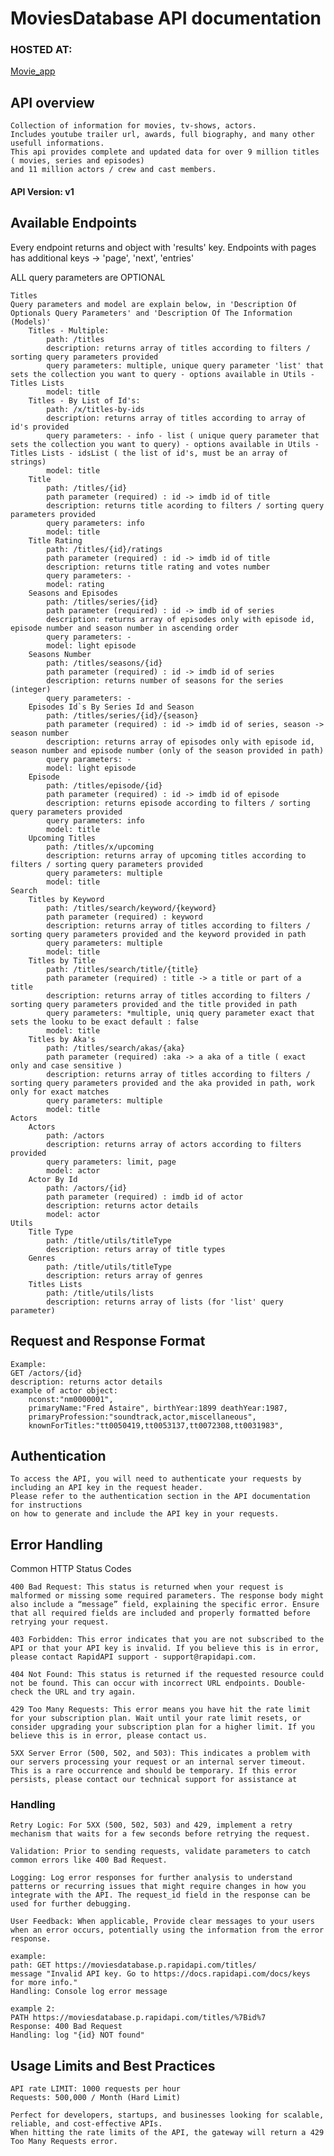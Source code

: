 #  MoviesDatabase API documentation

### HOSTED AT:
[Movie_app](https://alx-pwa-0x01-pied.vercel.app/)

## API overview
    Collection of information for movies, tv-shows, actors.
    Includes youtube trailer url, awards, full biography, and many other usefull informations. 
    This api provides complete and updated data for over 9 million titles ( movies, series and episodes)
    and 11 million actors / crew and cast members. 


#### API Version: v1


## Available Endpoints

Every endpoint returns and object with 'results' key. Endpoints with pages has additional keys -> 'page', 'next', 'entries'

ALL query parameters are OPTIONAL

    Titles
    Query parameters and model are explain below, in 'Description Of Optionals Query Parameters' and 'Description Of The Information (Models)'
        Titles - Multiple:
            path: /titles
            description: returns array of titles according to filters / sorting query parameters provided
            query parameters: multiple, unique query parameter 'list' that sets the collection you want to query - options available in Utils - Titles Lists
            model: title
        Titles - By List of Id's:
            path: /x/titles-by-ids
            description: returns array of titles according to array of id's provided
            query parameters: - info - list ( unique query parameter that sets the collection you want to query) - options available in Utils - Titles Lists - idsList ( the list of id's, must be an array of strings)
            model: title
        Title
            path: /titles/{id}
            path parameter (required) : id -> imdb id of title
            description: returns title acording to filters / sorting query parameters provided
            query parameters: info
            model: title
        Title Rating
            path: /titles/{id}/ratings
            path parameter (required) : id -> imdb id of title
            description: returns title rating and votes number
            query parameters: -
            model: rating
        Seasons and Episodes
            path: /titles/series/{id}
            path parameter (required) : id -> imdb id of series
            description: returns array of episodes only with episode id, episode number and season number in ascending order
            query parameters: -
            model: light episode
        Seasons Number
            path: /titles/seasons/{id}
            path parameter (required) : id -> imdb id of series
            description: returns number of seasons for the series (integer)
            query parameters: -
        Episodes Id`s By Series Id and Season
            path: /titles/series/{id}/{season}
            path parameter (required) : id -> imdb id of series, season -> season number
            description: returns array of episodes only with episode id, season number and episode number (only of the season provided in path)
            query parameters: -
            model: light episode
        Episode
            path: /titles/episode/{id}
            path parameter (required) : id -> imdb id of episode
            description: returns episode according to filters / sorting query parameters provided
            query parameters: info
            model: title
        Upcoming Titles
            path: /titles/x/upcoming
            description: returns array of upcoming titles according to filters / sorting query parameters provided
            query parameters: multiple
            model: title
    Search
        Titles by Keyword
            path: /titles/search/keyword/{keyword}
            path parameter (required) : keyword
            description: returns array of titles according to filters / sorting query parameters provided and the keyword provided in path
            query parameters: multiple
            model: title
        Titles by Title
            path: /titles/search/title/{title}
            path parameter (required) : title -> a title or part of a title
            description: returns array of titles according to filters / sorting query parameters provided and the title provided in path
            query parameters: *multiple, uniq query parameter exact that sets the looku to be exact default : false
            model: title
        Titles by Aka's
            path: /titles/search/akas/{aka}
            path parameter (required) :aka -> a aka of a title ( exact only and case sensitive )
            description: returns array of titles according to filters / sorting query parameters provided and the aka provided in path, work only for exact matches
            query parameters: multiple
            model: title
    Actors
        Actors
            path: /actors
            description: returns array of actors according to filters provided
            query parameters: limit, page
            model: actor
        Actor By Id
            path: /actors/{id}
            path parameter (required) : imdb id of actor
            description: returns actor details
            model: actor
    Utils
        Title Type
            path: /title/utils/titleType
            description: returs array of title types
        Genres
            path: /title/utils/titleType
            description: returs array of genres
        Titles Lists
            path: /title/utils/lists
            description: returns array of lists (for 'list' query parameter)

## Request and Response Format 
    Example:
    GET /actors/{id}
    description: returns actor details
    example of actor object:
        nconst:"nm0000001",
        primaryName:"Fred Astaire", birthYear:1899 deathYear:1987, 
        primaryProfession:"soundtrack,actor,miscellaneous", 
        knownForTitles:"tt0050419,tt0053137,tt0072308,tt0031983",

## Authentication
    To access the API, you will need to authenticate your requests by including an API key in the request header.
    Please refer to the authentication section in the API documentation for instructions
    on how to generate and include the API key in your requests.

## Error Handling 
 Common HTTP Status Codes

    400 Bad Request: This status is returned when your request is malformed or missing some required parameters. The response body might also include a “message” field, explaining the specific error. Ensure that all required fields are included and properly formatted before retrying your request.

    403 Forbidden: This error indicates that you are not subscribed to the API or that your API key is invalid. If you believe this is in error, please contact RapidAPI support - support@rapidapi.com.

    404 Not Found: This status is returned if the requested resource could not be found. This can occur with incorrect URL endpoints. Double-check the URL and try again.

    429 Too Many Requests: This error means you have hit the rate limit for your subscription plan. Wait until your rate limit resets, or consider upgrading your subscription plan for a higher limit. If you believe this is in error, please contact us.

    5XX Server Error (500, 502, and 503): This indicates a problem with our servers processing your request or an internal server timeout. This is a rare occurrence and should be temporary. If this error persists, please contact our technical support for assistance at    


### Handling
    Retry Logic: For 5XX (500, 502, 503) and 429, implement a retry mechanism that waits for a few seconds before retrying the request.

    Validation: Prior to sending requests, validate parameters to catch common errors like 400 Bad Request.

    Logging: Log error responses for further analysis to understand patterns or recurring issues that might require changes in how you integrate with the API. The request_id field in the response can be used for further debugging.

    User Feedback: When applicable, Provide clear messages to your users when an error occurs, potentially using the information from the error response.

    example: 
    path: GET https://moviesdatabase.p.rapidapi.com/titles/
    message	"Invalid API key. Go to https://docs.rapidapi.com/docs/keys for more info."
    Handling: Console log error message

    example 2: 
    PATH https://moviesdatabase.p.rapidapi.com/titles/%7Bid%7
    Response: 400 Bad Request
    Handling: log "{id} NOT found"


    

## Usage Limits and Best Practices
    API rate LIMIT: 1000 requests per hour
    Requests: 500,000 / Month (Hard Limit)

    Perfect for developers, startups, and businesses looking for scalable, reliable, and cost-effective APIs.
    When hitting the rate limits of the API, the gateway will return a 429 Too Many Requests error. 
